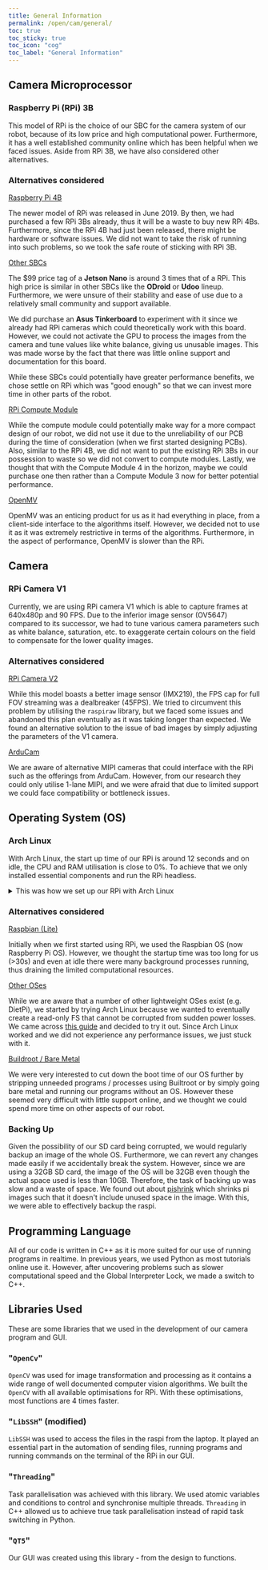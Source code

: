 ```yaml
---
title: General Information
permalink: /open/cam/general/
toc: true
toc_sticky: true
toc_icon: "cog"
toc_label: "General Information"
---
```


## Camera Microprocessor

### Raspberry Pi (RPi) 3B

This model of RPi is the choice of our SBC for the camera system of our robot, because of its low price and high computational power. Furthermore, it has a well established community online which has been helpful when we faced issues. Aside from RPi 3B, we have also considered other alternatives.

### Alternatives considered

<ins>Raspberry Pi 4B</ins>

The newer model of RPi was released in June 2019. By then, we had purchased a few RPi 3Bs already, thus it will be a waste to buy new RPi 4Bs. Furthermore, since the RPi 4B had just been released, there might be hardware or software issues. We did not want to take the risk of running into such problems, so we took the safe route of sticking with RPi 3B.

<ins>Other SBCs</ins>

The $99 price tag of a **Jetson Nano** is around 3 times that of a RPi. This high price is similar in other SBCs like the **ODroid** or **Udoo** lineup. Furthermore, we were unsure of their stability and ease of use due to a relatively small community and support available.

We did purchase an **Asus Tinkerboard** to experiment with it since we already had RPi cameras which could theoretically work with this board. However, we could not activate the GPU to process the images from the camera and tune values like white balance, giving us unusable images. This was made worse by the fact that there was little online support and documentation for this board.

While these SBCs could potentially have greater performance benefits, we chose settle on RPi which was "good enough" so that we can invest more time in other parts of the robot.

<ins>RPi Compute Module</ins>

While the compute module could potentially make way for a more compact design of our robot, we did not use it due to the unreliability of our PCB during the time of consideration (when we first started designing PCBs). Also, similar to the RPi 4B, we did not want to put the existing RPi 3Bs in our possession to waste so we did not convert to compute modules. Lastly, we thought that with the Compute Module 4 in the horizon, maybe we could purchase one then rather than a Compute Module 3 now for better potential performance.

<ins>OpenMV</ins>

OpenMV was an enticing product for us as it had everything in place, from a client-side interface to the algorithms itself. However, we decided not to use it as it was extremely restrictive in terms of the algorithms. Furthermore, in the aspect of performance, OpenMV is slower than the RPi.

## Camera

### RPi Camera V1

Currently, we are using RPi camera V1 which is able to capture frames at 640x480p and 90 FPS. Due to the inferior image sensor (OV5647) compared to its successor, we had to tune various camera parameters such as white balance, saturation, etc. to exaggerate certain colours on the field to compensate for the lower quality images.

### Alternatives considered

<ins>RPi Camera V2</ins>

While this model boasts a better image sensor (IMX219), the FPS cap for full FOV streaming was a dealbreaker (45FPS). We tried to circumvent this problem by utilising the `raspiraw` library, but we faced some issues and abandoned this plan eventually as it was taking longer than expected. We found an alternative solution to the issue of bad images by simply adjusting the parameters of the V1 camera.

<ins>ArduCam</ins>

We are aware of alternative MIPI cameras that could interface with the RPi such as the offerings from ArduCam. However, from our research they could only utilise 1-lane MIPI, and we were afraid that due to limited support we could face compatibility or bottleneck issues.

## Operating System (OS)

### Arch Linux

With Arch Linux, the start up time of our RPi is around 12 seconds and on idle, the CPU and RAM utilisation is close to 0%. To achieve that we only installed essential components and run the RPi headless.

<details markdown=1><summary>This was how we set up our RPi with Arch Linux</summary>

1. Write [Arch Linux Arm for Raspberry Pi 3](http://os.archlinuxarm.org/os/ArchLinuxARM-rpi-3-latest.tar.gz) image into an SD card
2. Set-up autologin
3. Install a desktop environment (preferably a lightweight one (LXDE) due to the limited RAM of the RPi) (Optional)
4. Obtain SSH public keys on both devices (laptop and RPi)
5. Set up a DHCP server on the RPi (Allow RPi to assign the laptop a static IP address)
6. Install `OpenCV` with optimization (ARM NEON and VFPV3 enabled)
7. Also install the following packages: `libssh` and `raspicam` (modified)

</details>

### Alternatives considered

<ins>Raspbian (Lite)</ins>

Initially when we first started using RPi, we used the Raspbian OS (now Raspberry Pi OS). However, we thought the startup time was too long for us (>30s) and even at idle there were many background processes running, thus draining the limited computational resources.

<ins>Other OSes</ins>

While we are aware that a number of other lightweight OSes exist (e.g. DietPi), we started by trying Arch Linux because we wanted to eventually create a read-only FS that cannot be corrupted from sudden power losses. We came across [this guide](https://gist.github.com/yeokm1/8b0ffc03e622ce011010) and decided to try it out. Since Arch Linux worked and we did not experience any performance issues, we just stuck with it.

<ins>Buildroot / Bare Metal</ins>

We were very interested to cut down the boot time of our OS further by stripping unneeded programs / processes using Builtroot or by simply going bare metal and running our programs without an OS. However these seemed very difficult with little support online, and we thought we could spend more time on other aspects of our robot.

### Backing Up

Given the possibility of our SD card being corrupted, we would regularly backup an image of the whole OS. Furthermore, we can revert any changes made easily if we accidentally break the system. However, since we are using a 32GB SD card, the image of the OS will be 32GB even though the actual space used is less than 10GB. Therefore, the task of backing up was slow and a waste of space. We found out about [pishrink](https://aur.archlinux.org/packages/pishrink-git/) which shrinks pi images such that it doesn't include unused space in the image. With this, we were able to effectively backup the raspi.  

## Programming Language

All of our code is written in C++ as it is more suited for our use of running programs in realtime. In previous years, we used Python as most tutorials online use it. However, after uncovering problems such as slower computational speed and the Global Interpreter Lock, we made a switch to C++.

## Libraries Used

These are some libraries that we used in the development of our camera program and GUI.

### "`OpenCv`"

`OpenCV` was used for image transformation and processing as it contains a wide range of well documented computer vision algorithms. We built the `OpenCV` with all available optimisations for RPi. With these optimisations, most functions are 4 times faster.

### "`LibSSH`" (modified)

`LibSSH` was used to access the files in the raspi from the laptop. It played an essential part in the automation of sending files, running programs and running commands on the terminal of the RPi in our GUI.

### "`Threading`"

Task parallelisation was achieved with this library. We used atomic variables and conditions to control and synchronise multiple threads. `Threading` in C++ allowed us to achieve true task parallelisation instead of rapid task switching in Python.

### "`QT5`"

Our GUI was created using this library - from the design to functions.